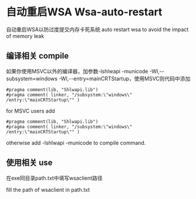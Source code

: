 # 自动重启WSA Wsa-auto-restart

自动重启WSA以防过度提交内存卡死系统 auto restart wsa to avoid the impact of memory leak

## 编译相关 compile

如果你使用MSVC以外的编译器，加参数-lshlwapi -municode -Wl,--subsystem=windows -Wl,--entry=mainCRTStartup，使用MSVC则代码中添加

    #pragma comment(lib, "Shlwapi.lib")
    #pragma comment( linker, "/subsystem:\"windows\" /entry:\"mainCRTStartup\"" )

for MSVC users add

    #pragma comment(lib, "Shlwapi.lib")
    #pragma comment( linker, "/subsystem:\"windows\" /entry:\"mainCRTStartup\"" )

otherwise add -lshlwapi -municode to compile command.

## 使用相关 use

在exe同目录path.txt中填写wsaclient路径

fill the path of wsaclient in path.txt
